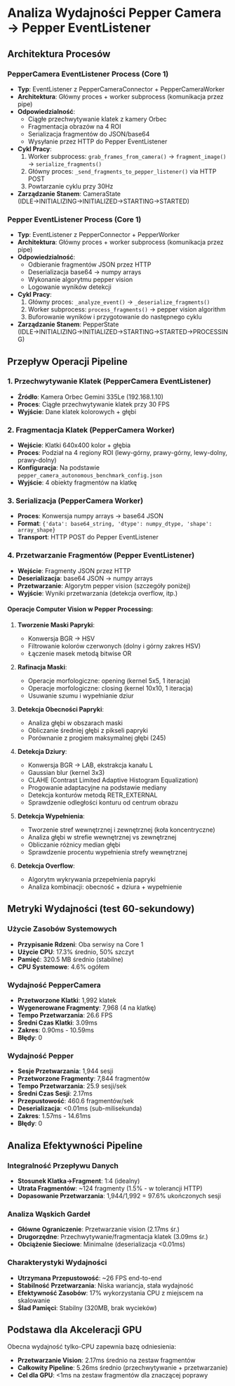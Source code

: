 # Analiza Wydajności Pepper Camera → Pepper EventListener

## Architektura Procesów

### PepperCamera EventListener Process (Core 1)
- **Typ**: EventListener z PepperCameraConnector + PepperCameraWorker
- **Architektura**: Główny proces + worker subprocess (komunikacja przez pipe)
- **Odpowiedzialność**: 
  - Ciągłe przechwytywanie klatek z kamery Orbec
  - Fragmentacja obrazów na 4 ROI
  - Serializacja fragmentów do JSON/base64
  - Wysyłanie przez HTTP do Pepper EventListener
- **Cykl Pracy**:
  1. Worker subprocess: `grab_frames_from_camera()` → `fragment_image()` → `serialize_fragments()`
  2. Główny proces: `_send_fragments_to_pepper_listener()` via HTTP POST
  3. Powtarzanie cyklu przy 30Hz
- **Zarządzanie Stanem**: CameraState (IDLE→INITIALIZING→INITIALIZED→STARTING→STARTED)

### Pepper EventListener Process (Core 1)  
- **Typ**: EventListener z PepperConnector + PepperWorker
- **Architektura**: Główny proces + worker subprocess (komunikacja przez pipe)
- **Odpowiedzialność**:
  - Odbieranie fragmentów JSON przez HTTP
  - Deserializacja base64 → numpy arrays
  - Wykonanie algorytmu pepper vision
  - Logowanie wyników detekcji
- **Cykl Pracy**:
  1. Główny proces: `_analyze_event()` → `_deserialize_fragments()`
  2. Worker subprocess: `process_fragments()` → pepper vision algorithm
  3. Buforowanie wyników i przygotowanie do następnego cyklu
- **Zarządzanie Stanem**: PepperState (IDLE→INITIALIZING→INITIALIZED→STARTING→STARTED→PROCESSING)

## Przepływ Operacji Pipeline

### 1. Przechwytywanie Klatek (PepperCamera EventListener)
- **Źródło**: Kamera Orbec Gemini 335Le (192.168.1.10)
- **Proces**: Ciągłe przechwytywanie klatek przy 30 FPS
- **Wyjście**: Dane klatek kolorowych + głębi

### 2. Fragmentacja Klatek (PepperCamera Worker)
- **Wejście**: Klatki 640x400 kolor + głębia
- **Proces**: Podział na 4 regiony ROI (lewy-górny, prawy-górny, lewy-dolny, prawy-dolny)
- **Konfiguracja**: Na podstawie `pepper_camera_autonomous_benchmark_config.json`
- **Wyjście**: 4 obiekty fragmentów na klatkę

### 3. Serializacja (PepperCamera Worker)
- **Proces**: Konwersja numpy arrays → base64 JSON
- **Format**: `{'data': base64_string, 'dtype': numpy_dtype, 'shape': array_shape}`
- **Transport**: HTTP POST do Pepper EventListener

### 4. Przetwarzanie Fragmentów (Pepper EventListener)
- **Wejście**: Fragmenty JSON przez HTTP
- **Deserializacja**: base64 JSON → numpy arrays
- **Przetwarzanie**: Algorytm pepper vision (szczegóły poniżej)
- **Wyjście**: Wyniki przetwarzania (detekcja overflow, itp.)

#### Operacje Computer Vision w Pepper Processing:
1. **Tworzenie Maski Papryki**:
   - Konwersja BGR → HSV
   - Filtrowanie kolorów czerwonych (dolny i górny zakres HSV)
   - Łączenie masek metodą bitwise OR

2. **Rafinacja Maski**:
   - Operacje morfologiczne: opening (kernel 5x5, 1 iteracja)
   - Operacje morfologiczne: closing (kernel 10x10, 1 iteracja)
   - Usuwanie szumu i wypełnianie dziur

3. **Detekcja Obecności Papryki**:
   - Analiza głębi w obszarach maski
   - Obliczanie średniej głębi z pikseli papryki
   - Porównanie z progiem maksymalnej głębi (245)

4. **Detekcja Dziury**:
   - Konwersja BGR → LAB, ekstrakcja kanału L
   - Gaussian blur (kernel 3x3)
   - CLAHE (Contrast Limited Adaptive Histogram Equalization)
   - Progowanie adaptacyjne na podstawie mediany
   - Detekcja konturów metodą RETR_EXTERNAL
   - Sprawdzenie odległości konturu od centrum obrazu

5. **Detekcja Wypełnienia**:
   - Tworzenie stref wewnętrznej i zewnętrznej (koła koncentryczne)
   - Analiza głębi w strefie wewnętrznej vs zewnętrznej
   - Obliczanie różnicy median głębi
   - Sprawdzenie procentu wypełnienia strefy wewnętrznej

6. **Detekcja Overflow**:
   - Algorytm wykrywania przepełnienia papryki
   - Analiza kombinacji: obecność + dziura + wypełnienie

## Metryki Wydajności (test 60-sekundowy)

### Użycie Zasobów Systemowych
- **Przypisanie Rdzeni**: Oba serwisy na Core 1
- **Użycie CPU**: 17.3% średnio, 50% szczyt
- **Pamięć**: 320.5 MB średnio (stabilne)
- **CPU Systemowe**: 4.6% ogółem

### Wydajność PepperCamera
- **Przetworzone Klatki**: 1,992 klatek
- **Wygenerowane Fragmenty**: 7,968 (4 na klatkę)
- **Tempo Przetwarzania**: 26.6 FPS
- **Średni Czas Klatki**: 3.09ms
- **Zakres**: 0.90ms - 10.59ms
- **Błędy**: 0

### Wydajność Pepper  
- **Sesje Przetwarzania**: 1,944 sesji
- **Przetworzone Fragmenty**: 7,844 fragmentów
- **Tempo Przetwarzania**: 25.9 sesji/sek
- **Średni Czas Sesji**: 2.17ms
- **Przepustowość**: 460.6 fragmentów/sek
- **Deserializacja**: <0.01ms (sub-milisekunda)
- **Zakres**: 1.57ms - 14.61ms
- **Błędy**: 0

## Analiza Efektywności Pipeline

### Integralność Przepływu Danych
- **Stosunek Klatka→Fragment**: 1:4 (idealny)
- **Utrata Fragmentów**: ~124 fragmenty (1.5% - w tolerancji HTTP)
- **Dopasowanie Przetwarzania**: 1,944/1,992 = 97.6% ukończonych sesji

### Analiza Wąskich Gardeł
- **Główne Ograniczenie**: Przetwarzanie vision (2.17ms śr.)
- **Drugorzędne**: Przechwytywanie/fragmentacja klatek (3.09ms śr.)  
- **Obciążenie Sieciowe**: Minimalne (deserializacja <0.01ms)

### Charakterystyki Wydajności
- **Utrzymana Przepustowość**: ~26 FPS end-to-end
- **Stabilność Przetwarzania**: Niska wariancja, stała wydajność
- **Efektywność Zasobów**: 17% wykorzystania CPU z miejscem na skalowanie
- **Ślad Pamięci**: Stabilny (320MB, brak wycieków)

## Podstawa dla Akceleracji GPU
Obecna wydajność tylko-CPU zapewnia bazę odniesienia:
- **Przetwarzanie Vision**: 2.17ms średnio na zestaw fragmentów
- **Całkowity Pipeline**: 5.26ms średnio (przechwytywanie + przetwarzanie)
- **Cel dla GPU**: <1ms na zestaw fragmentów dla znaczącej poprawy
